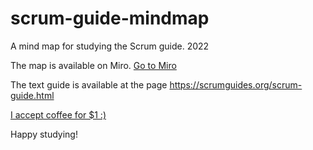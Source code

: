 # scrum-guide-mindmap
A mind map for studying the Scrum guide. 2022

The map is available on Miro. [Go to Miro](https://miro.com/app/board/uXjVPMtdHeE=/)

The text guide is available at the page https://scrumguides.org/scrum-guide.html

[I accept coffee for $1 :)](https://github.com/sponsors/Whoeza/sponsorships?sponsor=Whoeza&preview=true&frequency=one-time&amount=1)

Happy studying!
